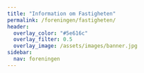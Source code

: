 ```yaml
---
title: "Information om Fastigheten"
permalink: /foreningen/fastigheten/
header:
  overlay_color: "#5e616c"
  overlay_filter: 0.5
  overlay_image: /assets/images/banner.jpg
sidebar:
  nav: foreningen
---
```

